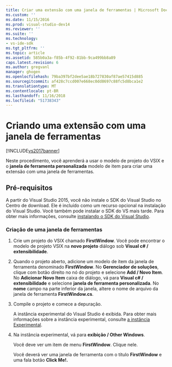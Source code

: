 ```yaml
---
title: Criar uma extensão com uma janela de ferramentas | Microsoft Docs
ms.custom: ''
ms.date: 11/15/2016
ms.prod: visual-studio-dev14
ms.reviewer: ''
ms.suite: ''
ms.technology:
- vs-ide-sdk
ms.tgt_pltfrm: ''
ms.topic: article
ms.assetid: 585b0a3a-f85b-4f92-81bb-9ca499bb8a89
caps.latest.revision: 6
ms.author: gregvanl
manager: ghogen
ms.openlocfilehash: 79ba397bf2dee5ae18b727830af87ae57415d885
ms.sourcegitcommit: af428c7ccd007e668ec0dd8697c88fc5d8bca1e2
ms.translationtype: MT
ms.contentlocale: pt-BR
ms.lasthandoff: 11/16/2018
ms.locfileid: "51738343"
---
```

# <a name="creating-an-extension-with-a-tool-window"></a>Criando uma extensão com uma janela de ferramentas
[!INCLUDE[vs2017banner](../includes/vs2017banner.md)]

Neste procedimento, você aprenderá a usar o modelo de projeto do VSIX e o **janela de ferramenta personalizada** modelo de item para criar uma extensão com uma janela de ferramentas.  
  
## <a name="prerequisites"></a>Pré-requisitos  
 A partir do Visual Studio 2015, você não instale o SDK do Visual Studio no Centro de download. Ele é incluído como um recurso opcional na instalação do Visual Studio. Você também pode instalar o SDK do VS mais tarde. Para obter mais informações, consulte [instalando o SDK do Visual Studio](../extensibility/installing-the-visual-studio-sdk.md).  
  
### <a name="creating-a-tool-window"></a>Criação de uma janela de ferramentas  
  
1.  Crie um projeto do VSIX chamado **FirstWindow**. Você pode encontrar o modelo de projeto VSIX na **novo projeto** diálogo sob **Visual c# / extensibilidade**.  
  
2.  Quando o projeto aberto, adicione um modelo de item da janela de ferramenta denominado **FirstWindow**. No **Gerenciador de soluções**, clique com botão direito no nó do projeto e selecione **Add / Novo Item**. No **Adicionar Novo Item** caixa de diálogo, vá para **Visual c# / extensibilidade** e selecione **janela de ferramenta personalizada**. No **nome** campo na parte inferior da janela, altere o nome de arquivo da janela de ferramenta **FirstWindow.cs**.  
  
3.  Compile o projeto e comece a depuração.  
  
     A instância experimental do Visual Studio é exibida. Para obter mais informações sobre a instância experimental, consulte [a instância Experimental](../extensibility/the-experimental-instance.md).  
  
4.  Na instância experimental, vá para **exibição / Other Windows**.  
  
     Você deve ver um item de menu **FirstWindow**. Clique nele.  
  
     Você deverá ver uma janela de ferramenta com o título **FirstWindow** e uma fala botão **Click Me!.**

